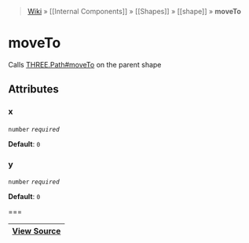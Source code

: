 > [Wiki](Home) » [[Internal Components]] » [[Shapes]] » [[shape]] » **moveTo**

# moveTo

Calls [THREE.Path#moveTo](https://threejs.org/docs/#api/extras/core/Path.moveTo) on the parent shape

## Attributes

### x
``` number ``` *``` required ```*

**Default**: `0`

### y
``` number ``` *``` required ```*

**Default**: `0`

===

|**[View Source](../blob/master/src/lib/descriptors/Geometry/Shapes/MoveToDescriptor.js)**|
 ---|
